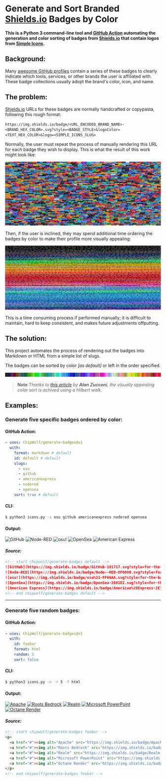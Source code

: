 # Generate and Sort Branded [Shields.io](https://shields.io) Badges by Color

**This is a Python 3 command-line tool and [GitHub Action](https://github.com/features/actions) automating the generation and color sorting of badges from [Shields.io](https://shields.io) that contain logos from [Simple Icons](https://simpleicons.org/).**

## Background:

Many [awesome GitHub profiles](https://github.com/abhisheknaiidu/awesome-github-profile-readme) contain a series of these badges to clearly indicate which tools, services, or other brands the user is affiliated with. These badge collections usually adopt the brand's color, icon, and name.

## The problem:

[Shields.io](https://shields.io) URLs for these badges are normally handcrafted or copypasta, following this rough format:

`https://img.shields.io/badge/<URL_ENCODED_BRAND_NAME>-<BRAND_HEX_COLOR>.svg?style=<BADGE_STYLE>&logoColor=<TEXT_HEX_COLOR>&logo=<SIMPLE_ICONS_SLUG>`

Normally, the user must repeat the process of manually rendering this URL for each badge they wish to display. This is what the result of this work might look like:

![Unsorted Badges](./.github/unsorted.png)

Then, if the user is inclined, they may spend additional time ordering the badges by color to make their profile more visually appealing:

![Sorted Badges](./.github/sorted.png)

This is a time consuming process if performed manually; it is difficult to maintain, hard to keep consistent, and makes future adjustments offputting.

## The solution:

This project automates the process of rendering out the badges into Markdown or HTML from a simple list of slugs.

The badges can be sorted by color _[as default]_ or left in the order specified.

![1D Hilbert sorted colors](./.github/hilbert.png)

> **Note**
> _Thanks to [this article](https://www.alanzucconi.com/2015/09/30/colour-sorting/) by **Alan Zucconi**, the visually appealing color sort is achived using a Hilbert walk._

## Examples:

### Generate five specific badges ordered by color:

#### GitHub Action:

```yaml
- uses: ChipWolf/generate-badges@v1
  with:
    format: markdown # default
    id: default # default
    slugs:
      - osu
      - github
      - americanexpress
      - nodered
      - opensea
    sort: true # default
```

#### CLI:

```bash
$ python3 icons.py -s osu github americanexpress nodered opensea
```

#### Output:

<!-- start chipwolf/generate-badges default -->
![GitHub](https://img.shields.io/badge/GitHub-181717.svg?style=for-the-badge&logo=github&logoColor=white)
![Node-RED](https://img.shields.io/badge/Node--RED-8F0000.svg?style=for-the-badge&logo=nodered&logoColor=white)
![osu!](https://img.shields.io/badge/osu%21-FF66AA.svg?style=for-the-badge&logo=osu&logoColor=white)
![OpenSea](https://img.shields.io/badge/OpenSea-2081E2.svg?style=for-the-badge&logo=opensea&logoColor=white)
![American Express](https://img.shields.io/badge/American%20Express-2E77BC.svg?style=for-the-badge&logo=americanexpress&logoColor=white)
<!-- end chipwolf/generate-badges default -->

#### _Source:_

```markdown
<!-- start chipwolf/generate-badges default -->
![GitHub](https://img.shields.io/badge/GitHub-181717.svg?style=for-the-badge&logo=github&logoColor=white)
![Node-RED](https://img.shields.io/badge/Node--RED-8F0000.svg?style=for-the-badge&logo=nodered&logoColor=white)
![osu!](https://img.shields.io/badge/osu%21-FF66AA.svg?style=for-the-badge&logo=osu&logoColor=white)
![OpenSea](https://img.shields.io/badge/OpenSea-2081E2.svg?style=for-the-badge&logo=opensea&logoColor=white)
![American Express](https://img.shields.io/badge/American%20Express-2E77BC.svg?style=for-the-badge&logo=americanexpress&logoColor=white)
<!-- end chipwolf/generate-badges default -->
```

---

### Generate five random badges:

#### GitHub Action:

```yaml
- uses: ChipWolf/generate-badges@v1
  with:
    id: foobar
    format: html
    random: 5
    sort: false
```

#### CLI:

```bash
$ python3 icons.py -n -r 5 -f html
```

#### Output:

<!-- start chipwolf/generate-badges foobar -->
<p>
  <a href="#"><img alt="Apache" src="https://img.shields.io/badge/Apache-D22128.svg?style=for-the-badge&logo=apache&logoColor=white"></a>
  <a href="#"><img alt="Roots Bedrock" src="https://img.shields.io/badge/Roots%20Bedrock-525DDC.svg?style=for-the-badge&logo=rootsbedrock&logoColor=white"></a>
  <a href="#"><img alt="Realm" src="https://img.shields.io/badge/Realm-39477F.svg?style=for-the-badge&logo=realm&logoColor=white"></a>
  <a href="#"><img alt="Microsoft PowerPoint" src="https://img.shields.io/badge/Microsoft%20PowerPoint-B7472A.svg?style=for-the-badge&logo=microsoftpowerpoint&logoColor=white"></a>
  <a href="#"><img alt="Octane Render" src="https://img.shields.io/badge/Octane%20Render-000000.svg?style=for-the-badge&logo=octanerender&logoColor=white"></a>
</p>
<!-- end chipwolf/generate-badges foobar -->

#### _Source:_

```html
<!-- start chipwolf/generate-badges foobar -->
<p>
  <a href="#"><img alt="Apache" src="https://img.shields.io/badge/Apache-D22128.svg?style=for-the-badge&logo=apache&logoColor=white"></a>
  <a href="#"><img alt="Roots Bedrock" src="https://img.shields.io/badge/Roots%20Bedrock-525DDC.svg?style=for-the-badge&logo=rootsbedrock&logoColor=white"></a>
  <a href="#"><img alt="Realm" src="https://img.shields.io/badge/Realm-39477F.svg?style=for-the-badge&logo=realm&logoColor=white"></a>
  <a href="#"><img alt="Microsoft PowerPoint" src="https://img.shields.io/badge/Microsoft%20PowerPoint-B7472A.svg?style=for-the-badge&logo=microsoftpowerpoint&logoColor=white"></a>
  <a href="#"><img alt="Octane Render" src="https://img.shields.io/badge/Octane%20Render-000000.svg?style=for-the-badge&logo=octanerender&logoColor=white"></a>
</p>
<!-- end chipwolf/generate-badges foobar -->
```
